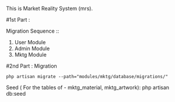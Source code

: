 This is Market Reality System (mrs).

#1st Part :

Migration Sequence ::
1. User Module
2. Admin Module
3. Mktg Module


#2nd Part :
Migration 

    php artisan migrate --path="modules/mktg/database/migrations/"

Seed ( For the tables of - mktg_material, mktg_artwork):
    php artisan db:seed

